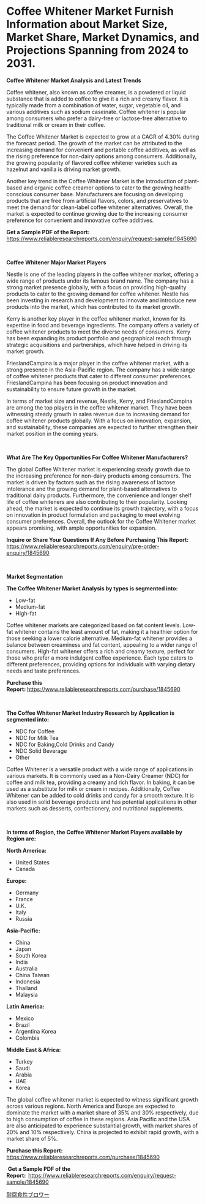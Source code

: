 <p><h1>Coffee Whitener Market Furnish Information about Market Size, Market Share, Market Dynamics, and Projections Spanning from 2024 to 2031.</h1></p><p><strong>Coffee Whitener Market Analysis and Latest Trends</strong></p>
<p><p>Coffee whitener, also known as coffee creamer, is a powdered or liquid substance that is added to coffee to give it a rich and creamy flavor. It is typically made from a combination of water, sugar, vegetable oil, and various additives such as sodium caseinate. Coffee whitener is popular among consumers who prefer a dairy-free or lactose-free alternative to traditional milk or cream in their coffee.</p><p>The Coffee Whitener Market is expected to grow at a CAGR of 4.30% during the forecast period. The growth of the market can be attributed to the increasing demand for convenient and portable coffee additives, as well as the rising preference for non-dairy options among consumers. Additionally, the growing popularity of flavored coffee whitener varieties such as hazelnut and vanilla is driving market growth.</p><p>Another key trend in the Coffee Whitener Market is the introduction of plant-based and organic coffee creamer options to cater to the growing health-conscious consumer base. Manufacturers are focusing on developing products that are free from artificial flavors, colors, and preservatives to meet the demand for clean-label coffee whitener alternatives. Overall, the market is expected to continue growing due to the increasing consumer preference for convenient and innovative coffee additives.</p></p>
<p><strong>Get a Sample PDF of the Report:&nbsp;</strong> <a href="https://www.reliableresearchreports.com/enquiry/request-sample/1845690">https://www.reliableresearchreports.com/enquiry/request-sample/1845690</a></p>
<p>&nbsp;</p>
<p><strong>Coffee Whitener Major Market Players</strong></p>
<p><p>Nestle is one of the leading players in the coffee whitener market, offering a wide range of products under its famous brand name. The company has a strong market presence globally, with a focus on providing high-quality products to cater to the growing demand for coffee whitener. Nestle has been investing in research and development to innovate and introduce new products into the market, which has contributed to its market growth.</p><p>Kerry is another key player in the coffee whitener market, known for its expertise in food and beverage ingredients. The company offers a variety of coffee whitener products to meet the diverse needs of consumers. Kerry has been expanding its product portfolio and geographical reach through strategic acquisitions and partnerships, which have helped in driving its market growth.</p><p>FrieslandCampina is a major player in the coffee whitener market, with a strong presence in the Asia-Pacific region. The company has a wide range of coffee whitener products that cater to different consumer preferences. FrieslandCampina has been focusing on product innovation and sustainability to ensure future growth in the market.</p><p>In terms of market size and revenue, Nestle, Kerry, and FrieslandCampina are among the top players in the coffee whitener market. They have been witnessing steady growth in sales revenue due to increasing demand for coffee whitener products globally. With a focus on innovation, expansion, and sustainability, these companies are expected to further strengthen their market position in the coming years.</p></p>
<p>&nbsp;</p>
<p><strong>What Are The Key Opportunities For Coffee Whitener Manufacturers?</strong></p>
<p><p>The global Coffee Whitener market is experiencing steady growth due to the increasing preference for non-dairy products among consumers. The market is driven by factors such as the rising awareness of lactose intolerance and the growing demand for plant-based alternatives to traditional dairy products. Furthermore, the convenience and longer shelf life of coffee whiteners are also contributing to their popularity. Looking ahead, the market is expected to continue its growth trajectory, with a focus on innovation in product formulation and packaging to meet evolving consumer preferences. Overall, the outlook for the Coffee Whitener market appears promising, with ample opportunities for expansion.</p></p>
<p><strong>Inquire or Share Your Questions If Any Before Purchasing This Report:</strong> <a href="https://www.reliableresearchreports.com/enquiry/pre-order-enquiry/1845690">https://www.reliableresearchreports.com/enquiry/pre-order-enquiry/1845690</a></p>
<p>&nbsp;</p>
<p><strong>Market Segmentation</strong></p>
<p><strong>The Coffee Whitener Market Analysis by types is segmented into:</strong></p>
<p><ul><li>Low-fat</li><li>Medium-fat</li><li>High-fat</li></ul></p>
<p><p>Coffee whitener markets are categorized based on fat content levels. Low-fat whitener contains the least amount of fat, making it a healthier option for those seeking a lower calorie alternative. Medium-fat whitener provides a balance between creaminess and fat content, appealing to a wider range of consumers. High-fat whitener offers a rich and creamy texture, perfect for those who prefer a more indulgent coffee experience. Each type caters to different preferences, providing options for individuals with varying dietary needs and taste preferences.</p></p>
<p><strong>Purchase this Report:&nbsp;</strong><a href="https://www.reliableresearchreports.com/purchase/1845690">https://www.reliableresearchreports.com/purchase/1845690</a></p>
<p>&nbsp;</p>
<p><strong>The Coffee Whitener Market Industry Research by Application is segmented into:</strong></p>
<p><ul><li>NDC for Coffee</li><li>NDC for Milk Tea</li><li>NDC for Baking,Cold Drinks and Candy</li><li>NDC Solid Beverage</li><li>Other</li></ul></p>
<p><p>Coffee Whitener is a versatile product with a wide range of applications in various markets. It is commonly used as a Non-Dairy Creamer (NDC) for coffee and milk tea, providing a creamy and rich flavor. In baking, it can be used as a substitute for milk or cream in recipes. Additionally, Coffee Whitener can be added to cold drinks and candy for a smooth texture. It is also used in solid beverage products and has potential applications in other markets such as desserts, confectionery, and nutritional supplements.</p></p>
<p>&nbsp;</p>
<p><strong>In terms of Region, the Coffee Whitener Market Players available by Region are:</strong></p>
<p>
    <p> <strong> North America: </strong>
        <ul>
            <li>United States</li>
            <li>Canada</li>
        </ul>
        </p> 
    <p> <strong> Europe: </strong>
        <ul>
            <li>Germany</li>
            <li>France</li>
            <li>U.K.</li>
            <li>Italy</li>
            <li>Russia</li>
        </ul>
        </p> 
    <p> <strong> Asia-Pacific: </strong>
        <ul>
            <li>China</li>
            <li>Japan</li>
            <li>South Korea</li>
            <li>India</li>
            <li>Australia</li>
            <li>China Taiwan</li>
            <li>Indonesia</li>
            <li>Thailand</li>
            <li>Malaysia</li>
        </ul>
        </p> 
    <p> <strong> Latin America: </strong>
        <ul>
            <li>Mexico</li>
            <li>Brazil</li>
            <li>Argentina Korea</li>
            <li>Colombia</li>
        </ul>
        </p> 
    <p> <strong> Middle East & Africa: </strong>
        <ul>
            <li>Turkey</li>
            <li>Saudi</li>
            <li>Arabia</li>
            <li>UAE</li>
            <li>Korea</li>
        </ul>
    </p>
    </p>
<p><p>The global coffee whitener market is expected to witness significant growth across various regions. North America and Europe are expected to dominate the market with a market share of 35% and 30% respectively, due to high consumption of coffee in these regions. Asia Pacific and the USA are also anticipated to experience substantial growth, with market shares of 20% and 10% respectively. China is projected to exhibit rapid growth, with a market share of 5%.</p></p>
<p><strong>Purchase this Report: </strong><a href="https://www.reliableresearchreports.com/purchase/1845690">https://www.reliableresearchreports.com/purchase/1845690</a></p>
<p>&nbsp;<strong>Get a Sample PDF of the Report:&nbsp;&nbsp;</strong><a href="https://www.reliableresearchreports.com/enquiry/request-sample/1845690">https://www.reliableresearchreports.com/enquiry/request-sample/1845690</a></p>
<p><strong></strong></p>
<p><p><a href="https://github.com/Sophiaard2003/Market-Research-Report-List-1/blob/main/674599717404.md">耐腐食性ブロワー</a></p></p>